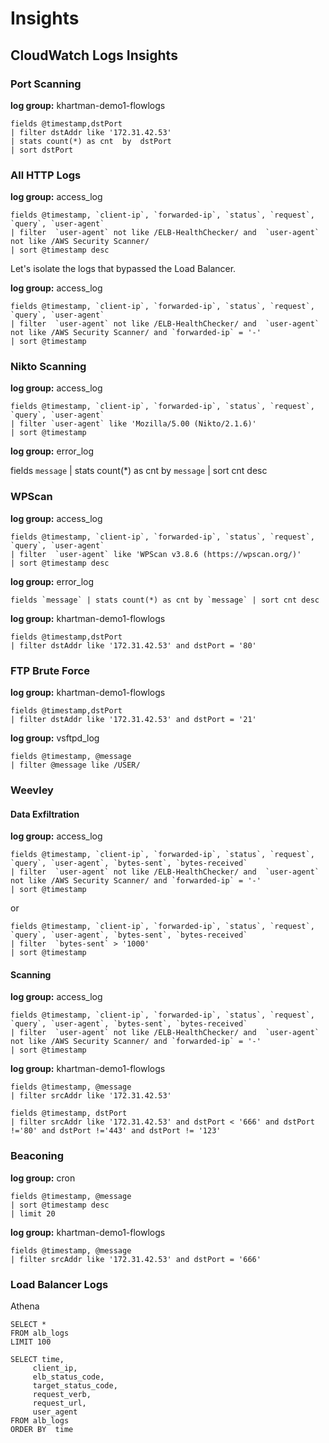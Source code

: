 # Insights

## CloudWatch Logs Insights

### Port Scanning

**log group:** khartman-demo1-flowlogs

```
fields @timestamp,dstPort
| filter dstAddr like '172.31.42.53'
| stats count(*) as cnt  by  dstPort
| sort dstPort

```

### All HTTP Logs

**log group:** access_log

```
fields @timestamp, `client-ip`, `forwarded-ip`, `status`, `request`, `query`, `user-agent`
| filter  `user-agent` not like /ELB-HealthChecker/ and  `user-agent` not like /AWS Security Scanner/
| sort @timestamp desc
```

Let's isolate the logs that bypassed the Load Balancer.

**log group:** access_log

```
fields @timestamp, `client-ip`, `forwarded-ip`, `status`, `request`, `query`, `user-agent`
| filter  `user-agent` not like /ELB-HealthChecker/ and  `user-agent` not like /AWS Security Scanner/ and `forwarded-ip` = '-'
| sort @timestamp
```


### Nikto Scanning

**log group:** access_log

```
fields @timestamp, `client-ip`, `forwarded-ip`, `status`, `request`, `query`, `user-agent`
| filter `user-agent` like 'Mozilla/5.00 (Nikto/2.1.6)'
| sort @timestamp
```

**log group:** error_log

fields `message` | stats count(*) as cnt by `message` | sort cnt desc

### WPScan

**log group:** access_log

```
fields @timestamp, `client-ip`, `forwarded-ip`, `status`, `request`, `query`, `user-agent`
| filter  `user-agent` like 'WPScan v3.8.6 (https://wpscan.org/)'
| sort @timestamp desc
```

**log group:** error_log

```
fields `message` | stats count(*) as cnt by `message` | sort cnt desc
```

**log group:** khartman-demo1-flowlogs

```
fields @timestamp,dstPort
| filter dstAddr like '172.31.42.53' and dstPort = '80'
```

### FTP Brute Force
**log group:** khartman-demo1-flowlogs

```
fields @timestamp,dstPort
| filter dstAddr like '172.31.42.53' and dstPort = '21'
```

**log group:** vsftpd_log

```
fields @timestamp, @message
| filter @message like /USER/
```

### Weevley

#### Data Exfiltration

**log group:** access_log

```
fields @timestamp, `client-ip`, `forwarded-ip`, `status`, `request`, `query`, `user-agent`, `bytes-sent`, `bytes-received`
| filter  `user-agent` not like /ELB-HealthChecker/ and  `user-agent` not like /AWS Security Scanner/ and `forwarded-ip` = '-'
| sort @timestamp
```

or

```
fields @timestamp, `client-ip`, `forwarded-ip`, `status`, `request`, `query`, `user-agent`, `bytes-sent`, `bytes-received`
| filter  `bytes-sent` > '1000'
| sort @timestamp
```

#### Scanning

**log group:** access_log

```
fields @timestamp, `client-ip`, `forwarded-ip`, `status`, `request`, `query`, `user-agent`, `bytes-sent`, `bytes-received`
| filter  `user-agent` not like /ELB-HealthChecker/ and  `user-agent` not like /AWS Security Scanner/ and `forwarded-ip` = '-'
| sort @timestamp
```

**log group:** khartman-demo1-flowlogs
```
fields @timestamp, @message
| filter srcAddr like '172.31.42.53'
```

```
fields @timestamp, dstPort
| filter srcAddr like '172.31.42.53' and dstPort < '666' and dstPort !='80' and dstPort !='443' and dstPort != '123'
```


### Beaconing

**log group:** cron

```
fields @timestamp, @message
| sort @timestamp desc
| limit 20
```

**log group:** khartman-demo1-flowlogs

```
fields @timestamp, @message
| filter srcAddr like '172.31.42.53' and dstPort = '666'
```

### Load Balancer Logs  

Athena

```
SELECT *
FROM alb_logs
LIMIT 100
```

```
SELECT time,
     client_ip,
     elb_status_code,
     target_status_code,
     request_verb,
     request_url,
     user_agent
FROM alb_logs
ORDER BY  time
```

```

```
